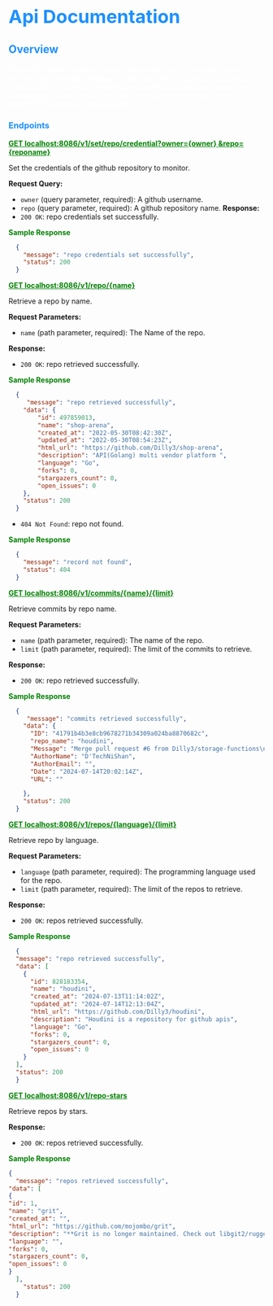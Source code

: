 
<h1 style="color:dodgerblue; font-size:36px;">Api Documentation</h1>

<h2 style="color:dodgerblue;"> Overview</h2>

<h4 style="color:white;">This API provides endpoints to retrieve repository information and commits stored in the database. It also provides 
endpoints to set the 
credentials of the github repository to monitor and retrieve repositories by language, stars, and name.
Github API is used to retrieve the repository information and commits.</h3>

<h3 style="color:dodgerblue;"> Endpoints </h3>

<p style="color:green; font-style: normal;text-decoration: underline; font-weight: bold;"> GET localhost:8086/v1/set/repo/credential?owner={owner}
&repo={reponame}

Set the credentials of the github repository to monitor.

**Request Query:**

- `owner` (query parameter, required): A github username.
- `repo` (query parameter, required): A github repository name.
**Response:**
- `200 OK`: repo credentials set successfully.
<p style="color:green; font-style:normal; font-weight: bold">Sample Response </p>
  
```json
  {
    "message": "repo credentials set successfully",
    "status": 200
  }
  ```

<p style="color:green; font-style:normal; font-weight: bold; text-decoration: underline;"> GET localhost:8086/v1/repo/{name}

Retrieve a repo by name.

**Request Parameters:**

- `name` (path parameter, required): The Name of the repo.

**Response:**

- `200 OK`: repo retrieved successfully.
<p style="color:green; font-style:normal; font-weight: bold"> Sample Response </p>
  
```json
  {
     "message": "repo retrieved successfully",
    "data": {
        "id": 497859013,
        "name": "shop-arena",
        "created_at": "2022-05-30T08:42:30Z",
        "updated_at": "2022-05-30T08:54:23Z",
        "html_url": "https://github.com/Dilly3/shop-arena",
        "description": "API(Golang) multi vendor platform ",
        "language": "Go",
        "forks": 0,
        "stargazers_count": 0,
        "open_issues": 0
    },
    "status": 200
  } 
  ```
- `404 Not Found`: repo not found.
<p style="color:green; font-style:normal; font-weight: bold"> Sample Response </p>
  
```json
  {
    "message": "record not found",
    "status": 404
  }
  ```
<p style="color:green; font-style:normal; font-weight: bold;text-decoration: underline;">GET localhost:8086/v1/commits/{name}/{limit} </p>

Retrieve commits by repo name.

**Request Parameters:**

- `name` (path parameter, required): The name of the repo.
- `limit` (path parameter, required): The limit of the commits to retrieve.

**Response:**

- `200 OK`: repo retrieved successfully.
<p style="color:green; font-style:normal; font-weight: bold">Sample Response </p>
  
```json
  {
     "message": "commits retrieved successfully",
    "data": {
      "ID": "41791b4b3e8cb9678271b34309a024ba8870682c",
      "repo_name": "houdini",
      "Message": "Merge pull request #6 from Dilly3/storage-functions\n\nStorage functions",
      "AuthorName": "D'TechNiShan",
      "AuthorEmail": "",
      "Date": "2024-07-14T20:02:14Z",
      "URL": ""

    },
    "status": 200
  } 
  ```
<p style="color:green; font-style:normal; font-weight: bold;text-decoration: underline;">GET localhost:8086/v1/repos/{language}/{limit} </p>

Retrieve repo by language.

**Request Parameters:**

- `language` (path parameter, required): The programming language used for the repo.
- `limit` (path parameter, required): The limit of the repos to retrieve.

**Response:**

- `200 OK`: repos retrieved successfully.
<p style="color:green; font-style:normal; font-weight: bold"> Sample Response </p>
  
```json
  {
  "message": "repo retrieved successfully",
  "data": [
    {
      "id": 828183354,
      "name": "houdini",
      "created_at": "2024-07-13T11:14:02Z",
      "updated_at": "2024-07-14T12:13:04Z",
      "html_url": "https://github.com/Dilly3/houdini",
      "description": "Houdini is a repository for github apis",
      "language": "Go",
      "forks": 0,
      "stargazers_count": 0,
      "open_issues": 0
    }
  ],
  "status": 200
  } 
  ```
 <p style="color:green; font-style:normal; font-weight: bold; text-decoration: underline;"> GET localhost:8086/v1/repo-stars </p>

Retrieve repos by stars.

**Response:**
- `200 OK`: repos retrieved successfully.
<p style="color:green; font-style:normal; font-weight: bold"> Sample Response </p>
  
```json
{ 
  "message": "repos retrieved successfully",
"data": [
{
"id": 1,
"name": "grit",
"created_at": "",
"html_url": "https://github.com/mojombo/grit",
"description": "**Grit is no longer maintained. Check out libgit2/rugged.** Grit gives you object oriented read/write access to Git repositories via Ruby.",
"language": "",
"forks": 0,
"stargazers_count": 0,
"open_issues": 0
}
  ],
    "status": 200
  } 
  ```